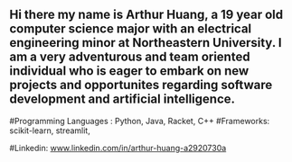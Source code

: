 ## Hi there my name is Arthur Huang, a 19 year old computer science major with an electrical engineering minor at Northeastern University. I am a very adventurous and team oriented individual who is eager to embark on new projects and opportunites regarding software development and artificial intelligence.

#Programming Languages :  Python, Java, Racket, C++
#Frameworks: scikit-learn, streamlit,


#Linkedin: www.linkedin.com/in/arthur-huang-a2920730a
<!--
**Arthur-T-Huang/Arthur-T-Huang** is a ✨ _special_ ✨ repository because its `README.md` (this file) appears on your GitHub profile.

Here are some ideas to get you started:

- 🔭 I’m currently working on learning the fundamentals of programing through racket and also the basics of python
and its uses in interpreting gyroscope data from drones in the NU Robotics Space Drone project.
- 🌱 I’m currently learning ...
- 👯 I’m looking to collaborate on ...
- 🤔 I’m looking for help with ...
- 💬 Ask me about ...
- 📫 How to reach me: ...
- 😄 Pronouns: ...
- ⚡ Fun fact: ...
-->
